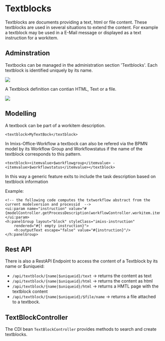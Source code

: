 # Textblocks

Textblocks are documents providing a text, html or file content. These textblocks are used in several situations to extend the content. For example a textblock may be used in a E-Mail message or displayed as a text instruction for a workitem.

## Adminstration
Textbocks can be managed in the administration section 'Textblocks'. Each textblock is identified uniquely by its name. 

<img class="screenshot" src="../textadapters/textblocks-01.png" />

A Textblock definition can contian HTML, Text or a file. 

<img class="screenshot" src="../textadapters/textblocks-02.png" />
  
## Modelling

A textbock can be part of a workitem description. 


	<textblock>MyTextBock</textblock>

In Imixs-Office-Workflow a textbock can also be refered via the BPMN model by its Workflow Group and Workflowstatus if the name of the textblock corresponds to this pattern. 

	<textblock><itemvalue>$workflowgroup</itemvalue> - <itemvalue>$workflowstatus</itemvalue></textblock>

In this way a generic feature exits to include the task description based on textblock information 
	
Example:

	<!-- the following code computes the txtworkflow abstract from the current modelversion and processid  -->
	<ui:param name="instruction" value="#{modelController.getProcessDescription(workflowController.workitem.item['$taskid'],workflowController.workitem.item['$ModelVersion'],workflowController.workitem)}"></ui:param>
	<h:panelGroup layout="block" styleClass="imixs-instruction"
		rendered="#{! empty instruction}">
		<h:outputText escape="false" value="#{instruction}"/>
	</h:panelGroup> 



## Rest API

There is also a RestAPI Endpoint to access the content of a Textblock by its name or $uniqueid:

 - `/api/textblock/{name|$uniqueid}/text`  -> returns the content as text
 - `/api/textblock/{name|$uniqueid}/html`  -> returns the content as html
 - `/api/textblock/{name|$uniqueid}/html`  -> returns a HMTL page with the textblock content
 - `/api/textblock/{name|$uniqueid}/$file/name`  -> returns a file attached to a textbock.
 


## TextBlockController

The CDI bean `TextBlockController` provides methods to search and create textblocks. 

 
 

	